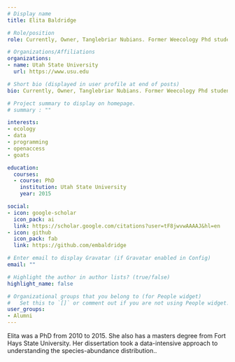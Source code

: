 ```yaml
---
# Display name
title: Elita Baldridge

# Role/position
role: Currently, Owner, Tanglebriar Nubians. Former Weecology Phd student

# Organizations/Affiliations
organizations:
- name: Utah State University
  url: https://www.usu.edu

# Short bio (displayed in user profile at end of posts)
bio: Currently, Owner, Tanglebriar Nubians. Former Weecology Phd student

# Project summary to display on homepage.
# summary : ""

interests:
- ecology
- data
- programming
- openaccess
- goats

education:
  courses:
  - course: PhD
    institution: Utah State University
    year: 2015

social:
- icon: google-scholar
  icon_pack: ai
  link: https://scholar.google.com/citations?user=tF8jwvwAAAAJ&hl=en
- icon: github
  icon_pack: fab
  link: https://github.com/embaldridge

# Enter email to display Gravatar (if Gravatar enabled in Config)
email: ""

# Highlight the author in author lists? (true/false)
highlight_name: false

# Organizational groups that you belong to (for People widget)
#   Set this to `[]` or comment out if you are not using People widget.
user_groups:
- Alumni
---
```


Elita was a PhD from 2010 to 2015. She also has a masters degree from Fort Hays State University. Her dissertation took a data-intensive approach to understanding the species-abundance distribution..
